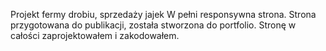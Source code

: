 Projekt fermy drobiu, sprzedaży jajek
W pełni responsywna strona. Strona przygotowana do publikacji, została stworzona do portfolio. Stronę w całości zaprojektowałem i zakodowałem.
